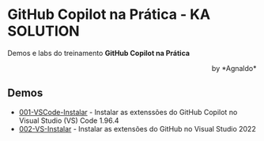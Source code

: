# GitHub Copilot na Prática - KA SOLUTION  
Demos e labs do treinamento **GitHub Copilot na Prática**

<p style="text-align: right;">by *Agnaldo*</p>



## Demos

* [001-VSCode-Instalar](001-VSCode-Instalar.md) - Instalar as extenssões do GitHub Copilot no Visual Studio (VS) Code 1.96.4
* [002-VS-Instalar](002-VS-Instalar.md) - Instalar as extensões do GitHub no Visual Studio 2022
